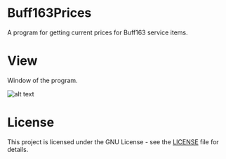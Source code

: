 # Buff163Prices
A program for getting current prices for Buff163 service items.

# View
Window of the program.

![alt text](https://raw.githubusercontent.com/DeniedAccessLife/Buff163Prices/master/view.png1)

# License
This project is licensed under the GNU License - see the [LICENSE](LICENSE) file for details.
